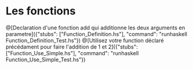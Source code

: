 # Les fonctions
@[Declaration d'une fonction add qui additionne les deux arguments en parametre]({"stubs": ["Function_Definition.hs"], "command": "runhaskell Function_Definition_Test.hs"})
@[Utilisez votre function déclaré précédament pour faire l'addition de 1 et 2]({"stubs": ["Function_Use_Simple.hs"], "command": "runhaskell Function_Use_Simple_Test.hs"})
